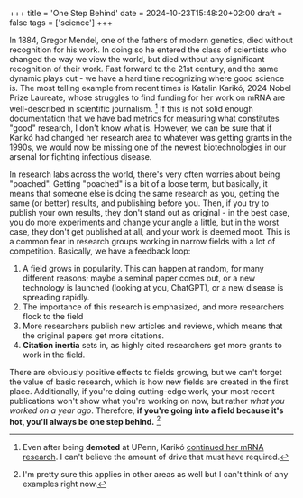 +++
title = 'One Step Behind'
date = 2024-10-23T15:48:20+02:00
draft = false
tags = ['science']
+++

In 1884, Gregor Mendel, one of the fathers of modern genetics, died without recognition for his work.
In doing so he entered the class of scientists who changed the way we view the world, but died without any significant recognition of their work.
Fast forward to the 21st century, and the same dynamic plays out - we have a hard time recognizing where good science is.
The most telling example from recent times is Katalin Karikó, 2024 Nobel Prize Laureate, whose struggles to find funding for her work on mRNA are well-described in scientific journalism. [^1]
If this is not solid enough documentation that we have bad metrics for measuring what constitutes "good" research, I don't know what is.
However, we can be sure that if Karikó had changed her research area to whatever was getting grants in the 1990s, we would now be missing one of the newest biotechnologies in our arsenal for fighting infectious disease.

In research labs across the world, there's very often worries about being "poached". 
Getting "poached" is a bit of a loose term, but basically, it means that someone else is doing the same research as you, getting the same (or better) results, and publishing before you.
Then, if you try to publish your own results, they don't stand out as original - in the best case, you do more experiments and change your angle a little, but in the worst case, they don't get published at all, and your work is deemed moot.
This is a common fear in research groups working in narrow fields with a lot of competition.
Basically, we have a feedback loop:

1. A field grows in popularity. This can happen at random, for many different reasons; maybe a seminal paper comes out, or a new technology is launched (looking at you, ChatGPT), or a new disease is spreading rapidly.
2. The importance of this research is emphasized, and more researchers flock to the field
3. More researchers publish new articles and reviews, which means that the original papers get more citations.
4. **Citation inertia** sets in, as highly cited researchers get more grants to work in the field.

There are obviously positive effects to fields growing, but we can't forget the value of basic research, which is how new fields are created in the first place.
Additionally, if you're doing cutting-edge work, your most recent publications won't show what you're working on now, but rather _what you worked on a year ago_. 
Therefore, **if you're going into a field because it's hot, you'll always be one step behind.** [^2]

[^1]: Even after being **demoted** at UPenn, Karikó [continued her mRNA research](https://www.statnews.com/2020/11/10/the-story-of-mrna-how-a-once-dismissed-idea-became-a-leading-technology-in-the-covid-vaccine-race/). I can't believe the amount of drive that must have required. 
[^2]: I'm pretty sure this applies in other areas as well but I can't think of any examples right now. 
